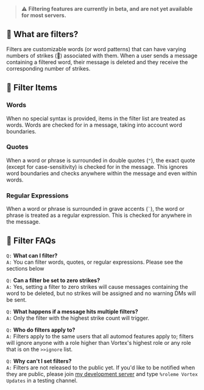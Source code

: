 > ⚠ **Filtering features are currently in beta, and are not yet available for most servers.**

## 🚯 What are filters?
Filters are customizable words (or word patterns) that can have varying numbers of strikes (🚩) associated with them. When a user sends a message containing a filtered word, their message is deleted and they receive the corresponding number of strikes.

## 🚯 Filter Items
### Words
When no special syntax is provided, items in the filter list are treated as words. Words are checked for in a message, taking into account word boundaries.
### Quotes
When a word or phrase is surrounded in double quotes (`"`), the exact quote (except for case-sensitivity) is checked for in the message. This ignores word boundaries and checks anywhere within the message and even within words.
### Regular Expressions
When a word or phrase is surrounded in grave accents (`` ` ``), the word or phrase is treated as a regular expression. This is checked for anywhere in the message.

## 🚯 Filter FAQs
`Q:` **What can I filter?**  
`A:` You can filter words, quotes, or regular expressions. Please see the sections below 

`Q:` **Can a filter be set to zero strikes?**  
`A:` Yes, setting a filter to zero strikes will cause messages containing the word to be deleted, but no strikes will be assigned and no warning DMs will be sent.

`Q:` **What happens if a message hits multiple filters?**  
`A:` Only the filter with the highest strike count will trigger.

`Q:` **Who do filters apply to?**  
`A:` Filters apply to the same users that all automod features apply to; filters will ignore anyone with a role higher than Vortex's highest role or any role that is on the `>>ignore` list.

`Q:` **Why can't I set filters?**  
`A:` Filters are not released to the public yet. If you'd like to be notified when they are public, please join [my development server](https://invite.gg/jagrosh) and type `%roleme Vortex Updates` in a testing channel.